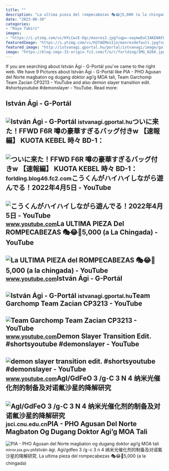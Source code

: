 ```yaml
---
title: ""
description: "La ultima pieza del rompecabezas 🎭😂🧘5,000 (a la chingada)"
date: "2023-06-30"
categories:
- "Ruya Tabiri"
images:
- "https://i.ytimg.com/vi/HYLCwcE-Dgc/maxres2.jpg?sqp=-oaymwEoCIAKENAF8quKqQMcGADwAQH4AYwCgALgA4oCDAgAEAEYRSBHKGUwDw==&amp;rs=AOn4CLC_ulBvmvqa2cf2uT56Qfk3FCYaDA"
featuredImage: "https://i.ytimg.com/vi/H2fAEMesIjo/maxresdefault.jpg?sqp=-oaymwEmCIAKENAF8quKqQMa8AEB-AH-CYAC0AWKAgwIABABGGUgXyhTMA8=&amp;rs=AOn4CLCJYSghky0o-ilndxvg6fCYAda1ug"
featured_image: "http://istvanagi.gportal.hu/portal/istvanagi/image/gallery/1326222123_21.jpg"
image: "https://blog-imgs-15-origin.fc2.com/f/o/r/forlding/IMG_0266.jpg"
---
```


If you are searching about István Ági - G-Portál you've came to the right web. We have 9 Pictures about István Ági - G-Portál like PIA - PHO Agusan del Norte magbaton og dugang doktor agi’g MOA tali, Team Garchomp Team Zacian CP3213 - YouTube and also demon slayer transition edit. #shortsyoutube #demonslayer - YouTube. Read more:

István Ági - G-Portál
---------------------

 ![István Ági - G-Portál](http://istvanagi.gportal.hu/portal/istvanagi/image/gallery/1326222128_99.jpg) <small>istvanagi.gportal.hu</small>ついに来た！FFWD F6R 噂の豪華すぎるバッグ付きw 【速報編】 KUOTA KEBEL 時々 BD-1：
-------------------------------------------------------

 ![ついに来た！FFWD F6R 噂の豪華すぎるバッグ付きw 【速報編】 KUOTA KEBEL 時々 BD-1：](https://blog-imgs-15-origin.fc2.com/f/o/r/forlding/IMG_0266.jpg) <small>forlding.blog46.fc2.com</small>こうくんがハイハイしながら遊んでる！2022年4月5日 - YouTube
-------------------------------------

 ![こうくんがハイハイしながら遊んでる！2022年4月5日 - YouTube](https://i.ytimg.com/vi/H2fAEMesIjo/maxresdefault.jpg?sqp=-oaymwEmCIAKENAF8quKqQMa8AEB-AH-CYAC0AWKAgwIABABGGUgXyhTMA8=&rs=AOn4CLCJYSghky0o-ilndxvg6fCYAda1ug) <small>www.youtube.com</small>La ULTIMA PIEZA Del ROMPECABEZAS 🎭😂🧘5,000 (a La Chingada) - YouTube
-------------------------------------------------------------------

 ![La ULTIMA PIEZA del ROMPECABEZAS 🎭😂🧘5,000 (a la chingada) - YouTube](https://i.ytimg.com/vi/KdZ3OosEZ6s/hq2.jpg?sqp=-oaymwEoCOADEOgC8quKqQMcGADwAQH4Ad4EgAK4CIoCDAgAEAEYZSBMKGMwDw==&rs=AOn4CLCfzFvJaPoNerKMbSKycXF-fCyaDA) <small>www.youtube.com</small>István Ági - G-Portál
---------------------

 ![István Ági - G-Portál](http://istvanagi.gportal.hu/portal/istvanagi/image/gallery/1326222123_21.jpg) <small>istvanagi.gportal.hu</small>Team Garchomp Team Zacian CP3213 - YouTube
------------------------------------------

 ![Team Garchomp Team Zacian CP3213 - YouTube](https://i.ytimg.com/vi/HYLCwcE-Dgc/maxres2.jpg?sqp=-oaymwEoCIAKENAF8quKqQMcGADwAQH4AYwCgALgA4oCDAgAEAEYRSBHKGUwDw==&rs=AOn4CLC_ulBvmvqa2cf2uT56Qfk3FCYaDA) <small>www.youtube.com</small>Demon Slayer Transition Edit. #shortsyoutube #demonslayer - YouTube
-------------------------------------------------------------------

 ![demon slayer transition edit. #shortsyoutube #demonslayer - YouTube](https://i.ytimg.com/vi/1rKI7fcMCek/maxres2.jpg?sqp=-oaymwEoCIAKENAF8quKqQMcGADwAQH4Ad4EgAK4CIoCDAgAEAEYZSBUKFAwDw==&rs=AOn4CLD1e_ipFm11LMwo65ZJRV7Kyk38pg) <small>www.youtube.com</small>AgI/GdFeO 3 /g⁃C 3 N 4 纳米光催化剂的制备及对诺氟沙星的降解研究
-------------------------------------------

 ![AgI/GdFeO 3 /g⁃C 3 N 4 纳米光催化剂的制备及对诺氟沙星的降解研究](http://jsci.cnu.edu.cn/HTMLfile/2021/5/images/603d56cd8625d3c59093efc02b0e8335.jpg) <small>jsci.cnu.edu.cn</small>PIA - PHO Agusan Del Norte Magbaton Og Dugang Doktor Agi’g MOA Tali
-------------------------------------------------------------------

 ![PIA - PHO Agusan del Norte magbaton og dugang doktor agi’g MOA tali](https://mirror.pia.gov.ph/uploads/2021/11/1a9b28aa3f0a78e42810ec6feceaeab1-800-1200.jpeg) <small>mirror.pia.gov.ph</small>István ági. Agi/gdfeo 3 /g⁃c 3 n 4 纳米光催化剂的制备及对诺氟沙星的降解研究. La ultima pieza del rompecabezas 🎭😂🧘5,000 (a la chingada)
